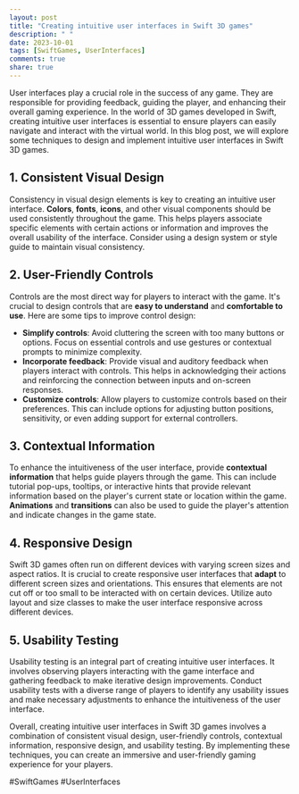 ```yaml
---
layout: post
title: "Creating intuitive user interfaces in Swift 3D games"
description: " "
date: 2023-10-01
tags: [SwiftGames, UserInterfaces]
comments: true
share: true
---
```


User interfaces play a crucial role in the success of any game. They are responsible for providing feedback, guiding the player, and enhancing their overall gaming experience. In the world of 3D games developed in Swift, creating intuitive user interfaces is essential to ensure players can easily navigate and interact with the virtual world. In this blog post, we will explore some techniques to design and implement intuitive user interfaces in Swift 3D games.

## 1. Consistent Visual Design

Consistency in visual design elements is key to creating an intuitive user interface. **Colors**, **fonts**, **icons**, and other visual components should be used consistently throughout the game. This helps players associate specific elements with certain actions or information and improves the overall usability of the interface. Consider using a design system or style guide to maintain visual consistency.

## 2. User-Friendly Controls

Controls are the most direct way for players to interact with the game. It's crucial to design controls that are **easy to understand** and **comfortable to use**. Here are some tips to improve control design:

- **Simplify controls**: Avoid cluttering the screen with too many buttons or options. Focus on essential controls and use gestures or contextual prompts to minimize complexity.
- **Incorporate feedback**: Provide visual and auditory feedback when players interact with controls. This helps in acknowledging their actions and reinforcing the connection between inputs and on-screen responses.
- **Customize controls**: Allow players to customize controls based on their preferences. This can include options for adjusting button positions, sensitivity, or even adding support for external controllers.

## 3. Contextual Information

To enhance the intuitiveness of the user interface, provide **contextual information** that helps guide players through the game. This can include tutorial pop-ups, tooltips, or interactive hints that provide relevant information based on the player's current state or location within the game. **Animations** and **transitions** can also be used to guide the player's attention and indicate changes in the game state.

## 4. Responsive Design

Swift 3D games often run on different devices with varying screen sizes and aspect ratios. It is crucial to create responsive user interfaces that **adapt** to different screen sizes and orientations. This ensures that elements are not cut off or too small to be interacted with on certain devices. Utilize auto layout and size classes to make the user interface responsive across different devices.

## 5. Usability Testing

Usability testing is an integral part of creating intuitive user interfaces. It involves observing players interacting with the game interface and gathering feedback to make iterative design improvements. Conduct usability tests with a diverse range of players to identify any usability issues and make necessary adjustments to enhance the intuitiveness of the user interface.

Overall, creating intuitive user interfaces in Swift 3D games involves a combination of consistent visual design, user-friendly controls, contextual information, responsive design, and usability testing. By implementing these techniques, you can create an immersive and user-friendly gaming experience for your players.

#SwiftGames #UserInterfaces